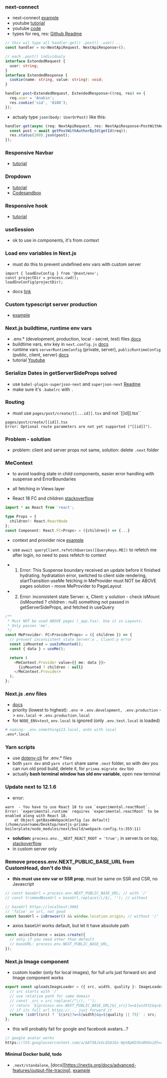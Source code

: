 ### next-connect

- next-connect [example](https://github.com/hoangvvo/nextjs-mongodb-app)
- youtube [tutorial](https://www.youtube.com/watch?v=TvCu_oK083U)
- youtube [code](https://github.dev/bmvantunes/youtube-2020-july-next-api-routes-next-connect)
- types for req, res: [Github Readme](https://github.com/hoangvvo/next-connect#typescript)

```ts
// this wil type all handler.get() .post() .use() ...
const handler = nc<NextApiRequest, NextApiResponse>();

// each .post() individualy
interface ExtendedRequest {
  user: string;
}
interface ExtendedResponse {
  cookie(name: string, value: string): void;
}

handler.post<ExtendedRequest, ExtendedResponse>((req, res) => {
  req.user = 'Anakin';
  res.cookie('sid', '8108');
});
```

- actualy type `json(body: UserOrPost)` like this:

```ts
handler.get(async (req: NextApiRequest, res: NextApiResponse<PostWithAuthor>) => {
  const post = await getPostWithAuthorById(getId(req));
  res.status(200).json(post);
});
```

### Responsive Navbar

- [tutorial](https://www.notimedad.dev/responsive-navbar-tailwind-react/#Products)

### Dropdown

- [tutorial](https://letsbuildui.dev/articles/building-a-dropdown-menu-component-with-react-hooks)
- [Codesandbox](https://codesandbox.io/s/dropdown-menu-jzldk)

### Responsive hook

- [tutorial](https://blog.logrocket.com/developing-responsive-layouts-with-react-hooks/)

### useSession

- ok to use in components, it's from context

### Load env variables in Next.js

- must do this to prevent undefined env vars with custom server

```
import { loadEnvConfig } from '@next/env';
const projectDir = process.cwd();
loadEnvConfig(projectDir);
```

- docs [link](https://nextjs.org/docs/basic-features/environment-variables)

### Custom typescript server production

- [example](https://github.com/vercel/next.js/tree/canary/examples/custom-server-typescript)

### Next.js buildtime, runtime env vars

- .env.\* (development, production, local - secret, test) files [docs](https://nextjs.org/docs/basic-features/environment-variables)
- buildtime vars, env key in `next.config.js` [docs](https://nextjs.org/docs/api-reference/next.config.js/environment-variables)
- runtime vars `serverRuntimeConfig` (private, server), `publicRuntimeConfig` (public, client, server) [docs](https://nextjs.org/docs/api-reference/next.config.js/runtime-configuration)
- tutorial [Youtube](https://www.youtube.com/watch?v=Mh9BJNfAVsM)

### Serialize Dates in getServerSideProps solved

- use `babel-plugin-superjson-next` and `superjson-next` [Readme](https://github.com/blitz-js/superjson#using-with-nextjs)
- make sure it's `.babelrc` with `.`

### Routing

- must use `pages/post/create/[[...id]].tsx` and not `[[id]].tsx``

```
pages/post/create/[[id]].tsx
Error: Optional route parameters are not yet supported ("[[id]]").
```

### Problem - solution

- problem: client and server props not same, solution: delete `.next` folder

### MeContext

- to avoid loading state in child components, easier error handling with suspense and ErrorBoundaries
- all fetching in Views layer

- React 18 FC and children [stackoverflow](https://stackoverflow.com/questions/71788254/react-18-typescript-children-fc)

```ts
import * as React from 'react';

type Props = {
  children?: React.ReactNode
};
const Component: React.FC<Props> = ({children}) => {...}
```

- context and provider nice [example](https://dev.to/alexander7161/react-context-api-with-typescript-example-j7a)

- use `await queryClient.refetchQueries([QueryKeys.ME])` to refetch me after login, no need to pass refetch to context

- 1. Error: This Suspense boundary received an update before it finished hydrating.
     hydratation error, switched to client side rendering, startTransition
     useMe fetching in MeProvider must NOT be ABOVE pages
     solution - move MeProvider to PageLayout

- 2. Error: inconsistent state Server: x, Client: y
     solution - check isMount {isMounted ? children : null}
     something not passed in getServerSideProps, and fetched in useQuery

```ts
/**
 * Must NOT be used ABOVE pages (_app.tsx). Use it in Layouts.
 * Only passes 'me'.
 */
const MeProvider: FC<ProviderProps> = ({ children }) => {
  // prevent inconsistent state Server:x , Client:y error
  const isMounted = useIsMounted();
  const { data } = useMe();

  return (
    <MeContext.Provider value={{ me: data }}>
      {isMounted ? children : null}
    </MeContext.Provider>
  );
};
```

### Next.js .env files

- [docs](https://nextjs.org/docs/basic-features/environment-variables)
- priority (lowest to highest): `.env` -> `.env.development, .env.production` -> `env.local` -> `.env.production.local`
- for `NODE_ENV=test`, `env.local` is ignored (only `.env.test.local` is loaded)

```bash
# naming: .env.something123.local, ends with local
.env*.local
```

### Yarn scripts

- use [dotenv-cli](https://github.com/entropitor/dotenv-cli) for .env.\* files
- both `yarn dev` and `yarn start` share same `.next` folder, so with dev you can run old prod build, delete it, for `prisma migrate dev` too
- actually **bash terminal window has old env variable**, open new terminal

### Update next to 12.1.6

- error:

```
warn  - You have to use React 18 to use `experimental.reactRoot`.
Error: `experimental.runtime` requires `experimental.reactRoot` to be enabled along with React 18.
    at Object.getBaseWebpackConfig [as default] (/home/username/Desktop/nextjs-prisma-boilerplate/node_modules/next/build/webpack-config.ts:355:11)
```

- **solution:** `process.env.__NEXT_REACT_ROOT = 'true';` in server.ts on top, [stackoverflow](https://stackoverflow.com/questions/72551352/error-experimental-runtime-requires-experimental-reactroot-to-be-enabled-al)
- in custom server only

### Remove process.env.NEXT_PUBLIC_BASE_URL from CustomHead, don't do this

- **this must use env var or SSR prop**, must be same on SSR and CSR, no Javascript

```ts
// const baseUrl = process.env.NEXT_PUBLIC_BASE_URL; // with '/'
// const trimmedBaseUrl = baseUrl.replace(/\/$/, ''); // without

// baseUrl https://localhost:3001
// 'false' or url, not good
const baseUrl = isBrowser() && window.location.origin; // without '/'
```

- axios baseUrl works default, but let it have absolute path

```ts
const axiosInstance = axios.create({
  // only if you need other than default
  // baseURL: process.env.NEXT_PUBLIC_BASE_URL,
});
```

### Next.js Image component

- custom loader (only for local images), for full urls just forward src and Image component works

```ts
export const uploadsImageLoader = ({ src, width, quality }: ImageLoaderProps) => {
  // src starts with '/'
  // use relative path for same domain
  // const _src = src.replace(/^\//, '');
  // return `${process.env.NEXT_PUBLIC_BASE_URL}${_src}?w=${width}&q=${quality || 75}`;
  // if its full url https://... just forward it
  return !isUrl(src) ? `${src}?w=${width}&q=${quality || 75}` : src;
};
```

- this will probably fail for google and facebook avatars...?

```ts
// google avatar works
https://lh3.googleusercontent.com/a/AATXAJxGLQSA1Qx-WpSBpKD3GxB9QoiEh=s96-c?w=256&q=75
```

#### Minimal Docker build, todo

- `.next/standalone`, [docs][https://nextjs.org/docs/advanced-features/output-file-tracing], [example](https://github.com/vercel/next.js/tree/canary/examples/with-docker-compose)

